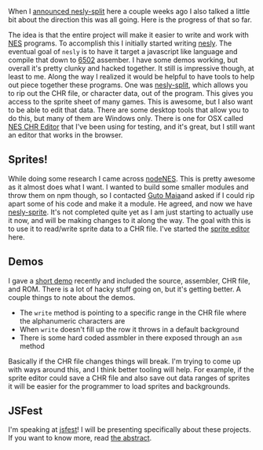 When I [announced nesly-split](/words/introducing-nesly-split) here a couple weeks ago I also talked a little bit about the direction this was all going. Here is the progress of that so far.

The idea is that the entire project will make it easier to write and work with [NES](https://en.wikipedia.org/wiki/Nintendo_Entertainment_System) programs. To accomplish this I initially started writing [nesly](https://github.com/emkay/nesly). The eventual goal of `nesly` is to have it target a javascript like language and compile that down to [6502](https://en.wikipedia.org/wiki/MOS_Technology_6502) assember. I have some demos working, but overall it's pretty clunky and hacked together. It still is impressive though, at least to me. Along the way I realized it would be helpful to have tools to help out piece together these programs. One was [nesly-split](https://github.com/emkay/nesly-split), which allows you to rip out the CHR file, or character data, out of the program. This gives you access to the sprite sheet of many games. This is awesome, but I also want to be able to edit that data. There are some desktop tools that allow you to do this, but many of them are Windows only. There is one for OSX called [NES CHR Editor](http://www.romhacking.net/utilities/460/) that I've been using for testing, and it's great, but I still want an editor that works in the browser.

## Sprites!

While doing some research I came across [nodeNES](http://gutomaia.net/nodeNES/). This is pretty awesome as it almost does what I want. I wanted to build some smaller modules and throw them on npm though, so I contacted [Guto Maia](http://gutomaia.net/)and asked if I could rip apart some of his code and make it a module. He agreed, and now we have [nesly-sprite](https://github.com/emkay/nesly-sprite). It's not completed quite yet as I am just starting to actually use it now, and will be making changes to it along the way. The goal with this is to use it to read/write sprite data to a CHR file. I've started the [sprite editor](https://github.com/emkay/nesly-chr-edit) here.

## Demos

I gave a [short demo](https://github.com/emkay/spec-la-talk) recently and included the source, assembler, CHR file, and ROM. There is a lot of hacky stuff going on, but it's getting better. A couple things to note about the demos. 

* The `write` method is pointing to a specific range in the CHR file where the alphanumeric characters are
* When `write` doesn't fill up the row it throws in a default background
* There is some hard coded assmbler in there exposed through an `asm` method

Basically if the CHR file changes things will break. I'm trying to come up with ways around this, and I think better tooling will help. For example, if the sprite editor could save a CHR file and also save out data ranges of sprites it will be easier for the programmer to load sprites and backgrounds.

## JSFest

I'm speaking at [jsfest](http://jsfest.com)! I will be presenting specifically about these projects. If you want to know more, read [the abstract](http://jsfest.com/mains.html#emkay).
